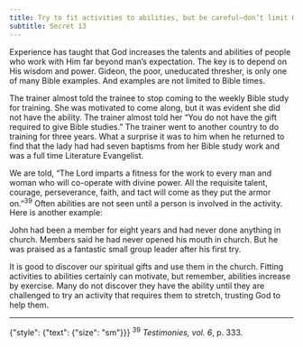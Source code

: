 ```yaml
---
title: Try to fit activities to abilities, but be careful—don’t limit God
subtitle: Secret 13
---
```


Experience has taught that God increases the talents and abilities of people who work with Him far beyond man’s expectation. The key is to depend on His wisdom and power. Gideon, the poor, uneducated thresher, is only one of many Bible examples. And examples are not limited to Bible times.

The trainer almost told the trainee to stop coming to the weekly Bible study for training. She was motivated to come along, but it was evident she did not have the ability. The trainer almost told her “You do not have the gift required to give Bible studies.” The trainer went to another country to do training for three years. What a surprise it was to him when he returned to find that the lady had had seven baptisms from her Bible study work and was a full time Literature Evangelist.

We are told, “The Lord imparts a fitness for the work to every man and woman who will co-operate with divine power. All the requisite talent, courage, perseverance, faith, and tact will come as they put the armor on.”<sup>39</sup> Often abilities are not seen until a person is involved in the activity. Here is another example:

John had been a member for eight years and had never done anything in church. Members said he had never opened his mouth in church. But he was praised as a fantastic small group leader after his first try.

It is good to discover our spiritual gifts and use them in the church. Fitting activities to abilities certainly can motivate, but remember, abilities increase by exercise. Many do not discover they have the ability until they are challenged to try an activity that requires them to stretch, trusting God to help them.

---

{"style": {"text": {"size": "sm"}}}
<sup>39</sup> _Testimonies, vol. 6_, p. 333.